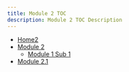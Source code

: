 ```yaml
---
title: Module 2 TOC
description: Module 2 TOC Description
---
```


- [Home2](home2.md)
- [Module 2](#module2-sub1)
    - [Module 1 Sub 1](module2-sub1/module2-sub1.md)
- [Module 2.1](module2.1.md)
